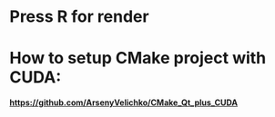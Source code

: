 # Press R for render

# How to setup CMake project with CUDA:
**https://github.com/ArsenyVelichko/CMake_Qt_plus_CUDA**